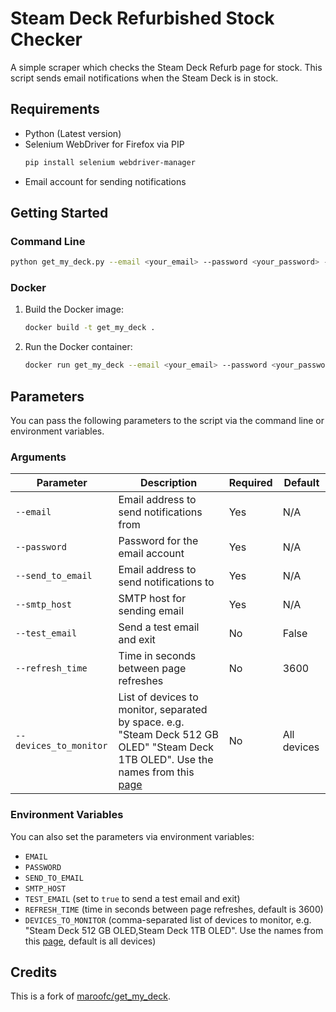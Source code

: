 # Steam Deck Refurbished Stock Checker

A simple scraper which checks the Steam Deck Refurb page for stock. This script sends email notifications when the Steam Deck is in stock.

## Requirements

- Python (Latest version)
- Selenium WebDriver for Firefox via PIP
  ```sh
  pip install selenium webdriver-manager
  ```
- Email account for sending notifications

## Getting Started

### Command Line

```sh
python get_my_deck.py --email <your_email> --password <your_password> --send_to_email <recipient_email> --smtp_host <smtp_host> [--test_email] [--refresh_time <seconds>]
```

### Docker

1. Build the Docker image:
   ```sh
   docker build -t get_my_deck .
   ```
2. Run the Docker container:
   ```sh
   docker run get_my_deck --email <your_email> --password <your_password> --send_to_email <recipient_email> --smtp_host <smtp_host> [--test_email] [--refresh_time <seconds>]
   ```

## Parameters

You can pass the following parameters to the script via the command line or environment variables.

### Arguments

| Parameter       | Description                                      | Required | Default |
|-----------------|--------------------------------------------------|----------|---------|
| `--email`       | Email address to send notifications from         | Yes      | N/A     |
| `--password`    | Password for the email account                   | Yes      | N/A     |
| `--send_to_email` | Email address to send notifications to         | Yes      | N/A     |
| `--smtp_host`   | SMTP host for sending email                      | Yes      | N/A     |
| `--test_email`  | Send a test email and exit                       | No       | False   |
| `--refresh_time`| Time in seconds between page refreshes           | No       | 3600    |
| `--devices_to_monitor`| List of devices to monitor, separated by space. e.g. "Steam Deck 512 GB OLED" "Steam Deck 1TB OLED". Use the names from this [page](https://store.steampowered.com/sale/steamdeckrefurbished/) | No       | All devices |

### Environment Variables

You can also set the parameters via environment variables:

- `EMAIL`
- `PASSWORD`
- `SEND_TO_EMAIL`
- `SMTP_HOST`
- `TEST_EMAIL` (set to `true` to send a test email and exit)
- `REFRESH_TIME` (time in seconds between page refreshes, default is 3600)
- `DEVICES_TO_MONITOR` (comma-separated list of devices to monitor, e.g. "Steam Deck 512 GB OLED,Steam Deck 1TB OLED". Use the names from this [page](https://store.steampowered.com/sale/steamdeckrefurbished/), default is all devices)

## Credits

This is a fork of [maroofc/get_my_deck](https://github.com/maroofc/get_my_deck).